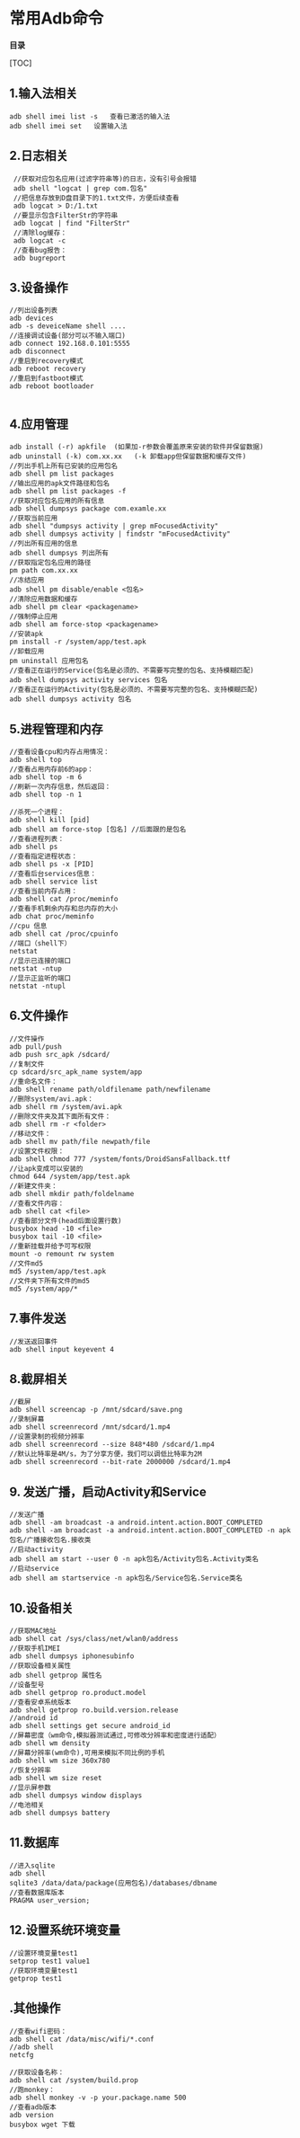 # 常用Adb命令

**目录**

[TOC]

## 1.输入法相关  

	adb shell imei list -s   查看已激活的输入法
	adb shell imei set   设置输入法

## 2.日志相关  
    
     //获取对应包名应用(过滤字符串等)的日志，没有引号会报错
     adb shell "logcat | grep com.包名"                         
     //把信息存放到D盘目录下的1.txt文件，方便后续查看
     adb logcat > D:/1.txt
     //要显示包含FilterStr的字符串
     adb logcat | find "FilterStr"   
     //清除log缓存：
     adb logcat -c
     //查看bug报告：
     adb bugreport
	 
## 3.设备操作
```
//列出设备列表
adb devices
adb -s deveiceName shell ....
//连接调试设备(部分可以不输入端口)
adb connect 192.168.0.101:5555 
adb disconnect
//重启到recovery模式
adb reboot recovery
//重启到fastboot模式
adb reboot bootloader


```
	 
## 4.应用管理
    
 ```
 adb install (-r) apkfile  (如果加-r参数会覆盖原来安装的软件并保留数据)
 adb uninstall (-k) com.xx.xx   (-k 卸载app但保留数据和缓存文件)
 //列出手机上所有已安装的应用包名
 adb shell pm list packages 
 //输出应用的apk文件路径和包名
 adb shell pm list packages -f
 //获取对应包名应用的所有信息
 adb shell dumpsys package com.examle.xx
 //获取当前应用
 adb shell "dumpsys activity | grep mFocusedActivity"
 adb shell dumpsys activity | findstr "mFocusedActivity"
 //列出所有应用的信息
 adb shell dumpsys 列出所有
 //获取指定包名应用的路径
 pm path com.xx.xx 
 //冻结应用
 adb shell pm disable/enable <包名>
 //清除应用数据和缓存
 adb shell pm clear <packagename>
//强制停止应用
adb shell am force-stop <packagename>
//安装apk
pm install -r /system/app/test.apk 
//卸载应用
pm uninstall 应用包名
//查看正在运行的Service(包名是必须的、不需要写完整的包名、支持模糊匹配)
adb shell dumpsys activity services 包名
//查看正在运行的Activity(包名是必须的、不需要写完整的包名、支持模糊匹配)
adb shell dumpsys activity 包名
 ```
	 
## 5.进程管理和内存
```    
//查看设备cpu和内存占用情况：
adb shell top
//查看占用内存前6的app：
adb shell top -m 6
//刷新一次内存信息，然后返回：
adb shell top -n 1

//杀死一个进程：
adb shell kill [pid]
adb shell am force-stop [包名] //后面跟的是包名
//查看进程列表：
adb shell ps
//查看指定进程状态：
adb shell ps -x [PID]
//查看后台services信息：
adb shell service list
//查看当前内存占用：
adb shell cat /proc/meminfo
//查看手机剩余内存和总内存的大小
adb chat proc/meminfo 
//cpu 信息
adb shell cat /proc/cpuinfo
//端口（shell下）
netstat
//显示已连接的端口
netstat -ntup 
//显示正监听的端口
netstat -ntupl 
```

## 6.文件操作
 ```   
//文件操作
adb pull/push
adb push src_apk /sdcard/
//复制文件
cp sdcard/src_apk_name system/app
//重命名文件：
adb shell rename path/oldfilename path/newfilename
//删除system/avi.apk：
adb shell rm /system/avi.apk
//删除文件夹及其下面所有文件：
adb shell rm -r <folder>
//移动文件：
adb shell mv path/file newpath/file
//设置文件权限：
adb shell chmod 777 /system/fonts/DroidSansFallback.ttf
//让apk变成可以安装的
chmod 644 /system/app/test.apk
//新建文件夹：
adb shell mkdir path/foldelname
//查看文件内容：
adb shell cat <file>
//查看部分文件(head后面设置行数)
busybox head -10 <file>
busybox tail -10 <file>
//重新挂载并给予可写权限
mount -o remount rw system
//文件md5
md5 /system/app/test.apk 
//文件夹下所有文件的md5
md5 /system/app/* 
```
	
## 7.事件发送
```    
//发送返回事件
adb shell input keyevent 4 
```
	
## 8.截屏相关
```	
//截屏
adb shell screencap -p /mnt/sdcard/save.png
//录制屏幕
adb shell screenrecord /mnt/sdcard/1.mp4
//设置录制的视频分辨率
adb shell screenrecord --size 848*480 /sdcard/1.mp4
//默认比特率是4M/s，为了分享方便，我们可以调低比特率为2M
adb shell screenrecord --bit-rate 2000000 /sdcard/1.mp4
```

## 9. 发送广播，启动Activity和Service
```	
//发送广播
adb shell -am broadcast -a android.intent.action.BOOT_COMPLETED
adb shell -am broadcast -a android.intent.action.BOOT_COMPLETED -n apk包名/广播接收包名.接收类
//启动activity
adb shell am start --user 0 -n apk包名/Activity包名.Activity类名
//启动service
adb shell am startservice -n apk包名/Service包名.Service类名
```

## 10.设备相关
```
//获取MAC地址
adb shell cat /sys/class/net/wlan0/address
//获取手机IMEI
adb shell dumpsys iphonesubinfo 
//获取设备相关属性
adb shell getprop 属性名
//设备型号
adb shell getprop ro.product.model
//查看安卓系统版本
adb shell getprop ro.build.version.release
//android id
adb shell settings get secure android_id
//屏幕密度（wm命令,模拟器测试通过,可修改分辨率和密度进行适配）
adb shell wm density
//屏幕分辨率(wm命令),可用来模拟不同比例的手机
adb shell wm size 360x780
//恢复分辨率
adb shell wm size reset
//显示屏参数
adb shell dumpsys window displays
//电池相关
adb shell dumpsys battery

```

## 11.数据库
```
//进入sqlite
adb shell
sqlite3 /data/data/package(应用包名)/databases/dbname
//查看数据库版本
PRAGMA user_version;

```

## 12.设置系统环境变量
```
//设置环境变量test1
setprop test1 value1
//获取环境变量test1
getprop test1
```
	
	
## .其他操作
```
//查看wifi密码：
adb shell cat /data/misc/wifi/*.conf
//adb shell
netcfg

//获取设备名称：
adb shell cat /system/build.prop
//跑monkey：
adb shell monkey -v -p your.package.name 500
//查看adb版本
adb version
busybox wget 下载
```
        

	 






